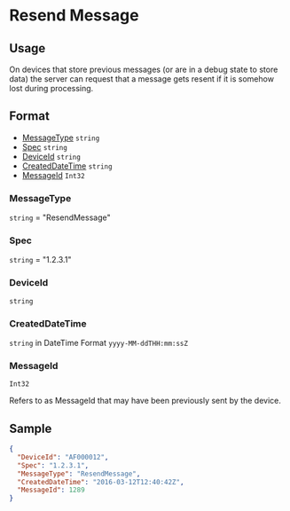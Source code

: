 # Resend Message

## Usage
On devices that store previous messages (or are in a debug state to store data) the server can request that a message gets resent if it is somehow lost during processing.

## Format

* [MessageType](#messagetype) ```string```
* [Spec](#spec) ```string```
* [DeviceId](#deviceid) ```string```
* [CreatedDateTime](#createddatetime) ```string```
* [MessageId](#messageid) ```Int32```


### MessageType
```string``` = "ResendMessage"

### Spec
```string``` = "1.2.3.1"

### DeviceId
```string``` 

### CreatedDateTime
```string``` in DateTime Format ```yyyy-MM-ddTHH:mm:ssZ```

### MessageId
```Int32```

Refers to as MessageId that may have been previously sent by the device.

## Sample
```JSON
{
  "DeviceId": "AF000012",
  "Spec": "1.2.3.1",
  "MessageType": "ResendMessage",
  "CreatedDateTime": "2016-03-12T12:40:42Z",
  "MessageId": 1289
}

```